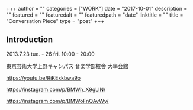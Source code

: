+++
author = ""
categories = ["WORK"]
date = "2017-10-01"
description = ""
featured = ""
featuredalt = ""
featuredpath = "date"
linktitle = ""
title = "Conversation Piece"
type = "post"
+++

## Introduction

2013.7.23 tue. - 26 fri. 10:00 - 20:00

東京芸術大学上野キャンパス  音楽学部校舎 大學会館

https://youtu.be/RiKExkbwa9o

https://instagram.com/p/BMWn_X9gLIN/

https://instagram.com/p/BMWoFnQAvWy/
